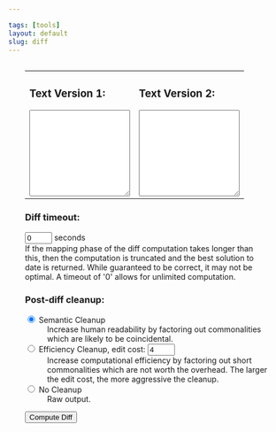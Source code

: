 ```yaml
---

tags: [tools]
layout: default
slug: diff
---
```

<div style="position: relative; margin: 30px;">
    <form action="#" onsubmit="return false">
        <table width="100%">
            <tbody>
                <tr>
                    <td width="50%">
                        <h3>Text Version 1:</h3>
                        <textarea id="text1" style="width: 100%" rows="10"></textarea>
                    </td>
                    <td width="50%">
                        <h3>Text Version 2:</h3>
                        <textarea id="text2" style="width: 100%" rows="10"></textarea>
                    </td>
                </tr>
            </tbody>
        </table>
        <h3>Diff timeout:</h3>
        <p><input type="text" size="3" maxlength="5" value="0" id="timeout"> seconds<br>
            If the mapping phase of the diff computation takes longer than this, then the computation
            is truncated and the best solution to date is returned. While guaranteed to be correct,
            it may not be optimal. A timeout of '0' allows for unlimited computation.</p>
        <h3>Post-diff cleanup:</h3>
        <dl>
            <dt><input type="radio" name="cleanup" id="semantic" checked="">
                <label for="semantic">Semantic Cleanup</label>
            </dt>
            <dd>Increase human readability by factoring out commonalities which are likely to be
                coincidental.</dd>
            <dt><input type="radio" name="cleanup" id="efficiency">
                <label for="efficiency">Efficiency Cleanup</label>,
                edit cost: <input type="text" size="3" maxlength="5" value="4" id="editcost">
            </dt>
            <dd>Increase computational efficiency by factoring out short commonalities which are
                not worth the overhead. The larger the edit cost, the more aggressive the cleanup.</dd>
            <dt><input type="radio" name="cleanup" id="raw">
                <label for="raw">No Cleanup</label>
            </dt>
            <dd>Raw output.</dd>
        </dl>
        <p><input type="button" onclick="launch()" value="Compute Diff"></p>
    </form>
</div>
<br>
<div style="position: relative; margin: 30px;" id="outputdiv"></div>
<script>
  var diff_match_patch=function(){this.Diff_Timeout=1;this.Diff_EditCost=4;this.Match_Threshold=.5;this.Match_Distance=1E3;this.Patch_DeleteThreshold=.5;this.Patch_Margin=4;this.Match_MaxBits=32},DIFF_DELETE=-1,DIFF_INSERT=1,DIFF_EQUAL=0;diff_match_patch.Diff=function(a,b){this[0]=a;this[1]=b};diff_match_patch.Diff.prototype.length=2;diff_match_patch.Diff.prototype.toString=function(){return this[0]+","+this[1]};
diff_match_patch.prototype.diff_main=function(a,b,c,d){"undefined"==typeof d&&(d=0>=this.Diff_Timeout?Number.MAX_VALUE:(new Date).getTime()+1E3*this.Diff_Timeout);if(null==a||null==b)throw Error("Null input. (diff_main)");if(a==b)return a?[new diff_match_patch.Diff(DIFF_EQUAL,a)]:[];"undefined"==typeof c&&(c=!0);var e=c,f=this.diff_commonPrefix(a,b);c=a.substring(0,f);a=a.substring(f);b=b.substring(f);f=this.diff_commonSuffix(a,b);var g=a.substring(a.length-f);a=a.substring(0,a.length-f);b=b.substring(0,
b.length-f);a=this.diff_compute_(a,b,e,d);c&&a.unshift(new diff_match_patch.Diff(DIFF_EQUAL,c));g&&a.push(new diff_match_patch.Diff(DIFF_EQUAL,g));this.diff_cleanupMerge(a);return a};
diff_match_patch.prototype.diff_compute_=function(a,b,c,d){if(!a)return[new diff_match_patch.Diff(DIFF_INSERT,b)];if(!b)return[new diff_match_patch.Diff(DIFF_DELETE,a)];var e=a.length>b.length?a:b,f=a.length>b.length?b:a,g=e.indexOf(f);return-1!=g?(c=[new diff_match_patch.Diff(DIFF_INSERT,e.substring(0,g)),new diff_match_patch.Diff(DIFF_EQUAL,f),new diff_match_patch.Diff(DIFF_INSERT,e.substring(g+f.length))],a.length>b.length&&(c[0][0]=c[2][0]=DIFF_DELETE),c):1==f.length?[new diff_match_patch.Diff(DIFF_DELETE,
a),new diff_match_patch.Diff(DIFF_INSERT,b)]:(e=this.diff_halfMatch_(a,b))?(b=e[1],f=e[3],a=e[4],e=this.diff_main(e[0],e[2],c,d),c=this.diff_main(b,f,c,d),e.concat([new diff_match_patch.Diff(DIFF_EQUAL,a)],c)):c&&100<a.length&&100<b.length?this.diff_lineMode_(a,b,d):this.diff_bisect_(a,b,d)};
diff_match_patch.prototype.diff_lineMode_=function(a,b,c){var d=this.diff_linesToChars_(a,b);a=d.chars1;b=d.chars2;d=d.lineArray;a=this.diff_main(a,b,!1,c);this.diff_charsToLines_(a,d);this.diff_cleanupSemantic(a);a.push(new diff_match_patch.Diff(DIFF_EQUAL,""));for(var e=d=b=0,f="",g="";b<a.length;){switch(a[b][0]){case DIFF_INSERT:e++;g+=a[b][1];break;case DIFF_DELETE:d++;f+=a[b][1];break;case DIFF_EQUAL:if(1<=d&&1<=e){a.splice(b-d-e,d+e);b=b-d-e;d=this.diff_main(f,g,!1,c);for(e=d.length-1;0<=e;e--)a.splice(b,
0,d[e]);b+=d.length}d=e=0;g=f=""}b++}a.pop();return a};
diff_match_patch.prototype.diff_bisect_=function(a,b,c){for(var d=a.length,e=b.length,f=Math.ceil((d+e)/2),g=2*f,h=Array(g),l=Array(g),k=0;k<g;k++)h[k]=-1,l[k]=-1;h[f+1]=0;l[f+1]=0;k=d-e;for(var m=0!=k%2,p=0,x=0,w=0,q=0,t=0;t<f&&!((new Date).getTime()>c);t++){for(var v=-t+p;v<=t-x;v+=2){var n=f+v;var r=v==-t||v!=t&&h[n-1]<h[n+1]?h[n+1]:h[n-1]+1;for(var y=r-v;r<d&&y<e&&a.charAt(r)==b.charAt(y);)r++,y++;h[n]=r;if(r>d)x+=2;else if(y>e)p+=2;else if(m&&(n=f+k-v,0<=n&&n<g&&-1!=l[n])){var u=d-l[n];if(r>=
u)return this.diff_bisectSplit_(a,b,r,y,c)}}for(v=-t+w;v<=t-q;v+=2){n=f+v;u=v==-t||v!=t&&l[n-1]<l[n+1]?l[n+1]:l[n-1]+1;for(r=u-v;u<d&&r<e&&a.charAt(d-u-1)==b.charAt(e-r-1);)u++,r++;l[n]=u;if(u>d)q+=2;else if(r>e)w+=2;else if(!m&&(n=f+k-v,0<=n&&n<g&&-1!=h[n]&&(r=h[n],y=f+r-n,u=d-u,r>=u)))return this.diff_bisectSplit_(a,b,r,y,c)}}return[new diff_match_patch.Diff(DIFF_DELETE,a),new diff_match_patch.Diff(DIFF_INSERT,b)]};
diff_match_patch.prototype.diff_bisectSplit_=function(a,b,c,d,e){var f=a.substring(0,c),g=b.substring(0,d);a=a.substring(c);b=b.substring(d);f=this.diff_main(f,g,!1,e);e=this.diff_main(a,b,!1,e);return f.concat(e)};
diff_match_patch.prototype.diff_linesToChars_=function(a,b){function c(a){for(var b="",c=0,g=-1,h=d.length;g<a.length-1;){g=a.indexOf("\n",c);-1==g&&(g=a.length-1);var l=a.substring(c,g+1);(e.hasOwnProperty?e.hasOwnProperty(l):void 0!==e[l])?b+=String.fromCharCode(e[l]):(h==f&&(l=a.substring(c),g=a.length),b+=String.fromCharCode(h),e[l]=h,d[h++]=l);c=g+1}return b}var d=[],e={};d[0]="";var f=4E4,g=c(a);f=65535;var h=c(b);return{chars1:g,chars2:h,lineArray:d}};
diff_match_patch.prototype.diff_charsToLines_=function(a,b){for(var c=0;c<a.length;c++){for(var d=a[c][1],e=[],f=0;f<d.length;f++)e[f]=b[d.charCodeAt(f)];a[c][1]=e.join("")}};diff_match_patch.prototype.diff_commonPrefix=function(a,b){if(!a||!b||a.charAt(0)!=b.charAt(0))return 0;for(var c=0,d=Math.min(a.length,b.length),e=d,f=0;c<e;)a.substring(f,e)==b.substring(f,e)?f=c=e:d=e,e=Math.floor((d-c)/2+c);return e};
diff_match_patch.prototype.diff_commonSuffix=function(a,b){if(!a||!b||a.charAt(a.length-1)!=b.charAt(b.length-1))return 0;for(var c=0,d=Math.min(a.length,b.length),e=d,f=0;c<e;)a.substring(a.length-e,a.length-f)==b.substring(b.length-e,b.length-f)?f=c=e:d=e,e=Math.floor((d-c)/2+c);return e};
diff_match_patch.prototype.diff_commonOverlap_=function(a,b){var c=a.length,d=b.length;if(0==c||0==d)return 0;c>d?a=a.substring(c-d):c<d&&(b=b.substring(0,c));c=Math.min(c,d);if(a==b)return c;d=0;for(var e=1;;){var f=a.substring(c-e);f=b.indexOf(f);if(-1==f)return d;e+=f;if(0==f||a.substring(c-e)==b.substring(0,e))d=e,e++}};
diff_match_patch.prototype.diff_halfMatch_=function(a,b){function c(a,b,c){for(var d=a.substring(c,c+Math.floor(a.length/4)),e=-1,g="",h,k,l,m;-1!=(e=b.indexOf(d,e+1));){var p=f.diff_commonPrefix(a.substring(c),b.substring(e)),u=f.diff_commonSuffix(a.substring(0,c),b.substring(0,e));g.length<u+p&&(g=b.substring(e-u,e)+b.substring(e,e+p),h=a.substring(0,c-u),k=a.substring(c+p),l=b.substring(0,e-u),m=b.substring(e+p))}return 2*g.length>=a.length?[h,k,l,m,g]:null}if(0>=this.Diff_Timeout)return null;
var d=a.length>b.length?a:b,e=a.length>b.length?b:a;if(4>d.length||2*e.length<d.length)return null;var f=this,g=c(d,e,Math.ceil(d.length/4));d=c(d,e,Math.ceil(d.length/2));if(g||d)g=d?g?g[4].length>d[4].length?g:d:d:g;else return null;if(a.length>b.length){d=g[0];e=g[1];var h=g[2];var l=g[3]}else h=g[0],l=g[1],d=g[2],e=g[3];return[d,e,h,l,g[4]]};
diff_match_patch.prototype.diff_cleanupSemantic=function(a){for(var b=!1,c=[],d=0,e=null,f=0,g=0,h=0,l=0,k=0;f<a.length;)a[f][0]==DIFF_EQUAL?(c[d++]=f,g=l,h=k,k=l=0,e=a[f][1]):(a[f][0]==DIFF_INSERT?l+=a[f][1].length:k+=a[f][1].length,e&&e.length<=Math.max(g,h)&&e.length<=Math.max(l,k)&&(a.splice(c[d-1],0,new diff_match_patch.Diff(DIFF_DELETE,e)),a[c[d-1]+1][0]=DIFF_INSERT,d--,d--,f=0<d?c[d-1]:-1,k=l=h=g=0,e=null,b=!0)),f++;b&&this.diff_cleanupMerge(a);this.diff_cleanupSemanticLossless(a);for(f=1;f<
a.length;){if(a[f-1][0]==DIFF_DELETE&&a[f][0]==DIFF_INSERT){b=a[f-1][1];c=a[f][1];d=this.diff_commonOverlap_(b,c);e=this.diff_commonOverlap_(c,b);if(d>=e){if(d>=b.length/2||d>=c.length/2)a.splice(f,0,new diff_match_patch.Diff(DIFF_EQUAL,c.substring(0,d))),a[f-1][1]=b.substring(0,b.length-d),a[f+1][1]=c.substring(d),f++}else if(e>=b.length/2||e>=c.length/2)a.splice(f,0,new diff_match_patch.Diff(DIFF_EQUAL,b.substring(0,e))),a[f-1][0]=DIFF_INSERT,a[f-1][1]=c.substring(0,c.length-e),a[f+1][0]=DIFF_DELETE,
a[f+1][1]=b.substring(e),f++;f++}f++}};
diff_match_patch.prototype.diff_cleanupSemanticLossless=function(a){function b(a,b){if(!a||!b)return 6;var c=a.charAt(a.length-1),d=b.charAt(0),e=c.match(diff_match_patch.nonAlphaNumericRegex_),f=d.match(diff_match_patch.nonAlphaNumericRegex_),g=e&&c.match(diff_match_patch.whitespaceRegex_),h=f&&d.match(diff_match_patch.whitespaceRegex_);c=g&&c.match(diff_match_patch.linebreakRegex_);d=h&&d.match(diff_match_patch.linebreakRegex_);var k=c&&a.match(diff_match_patch.blanklineEndRegex_),l=d&&b.match(diff_match_patch.blanklineStartRegex_);
return k||l?5:c||d?4:e&&!g&&h?3:g||h?2:e||f?1:0}for(var c=1;c<a.length-1;){if(a[c-1][0]==DIFF_EQUAL&&a[c+1][0]==DIFF_EQUAL){var d=a[c-1][1],e=a[c][1],f=a[c+1][1],g=this.diff_commonSuffix(d,e);if(g){var h=e.substring(e.length-g);d=d.substring(0,d.length-g);e=h+e.substring(0,e.length-g);f=h+f}g=d;h=e;for(var l=f,k=b(d,e)+b(e,f);e.charAt(0)===f.charAt(0);){d+=e.charAt(0);e=e.substring(1)+f.charAt(0);f=f.substring(1);var m=b(d,e)+b(e,f);m>=k&&(k=m,g=d,h=e,l=f)}a[c-1][1]!=g&&(g?a[c-1][1]=g:(a.splice(c-
1,1),c--),a[c][1]=h,l?a[c+1][1]=l:(a.splice(c+1,1),c--))}c++}};diff_match_patch.nonAlphaNumericRegex_=/[^a-zA-Z0-9]/;diff_match_patch.whitespaceRegex_=/\s/;diff_match_patch.linebreakRegex_=/[\r\n]/;diff_match_patch.blanklineEndRegex_=/\n\r?\n$/;diff_match_patch.blanklineStartRegex_=/^\r?\n\r?\n/;
diff_match_patch.prototype.diff_cleanupEfficiency=function(a){for(var b=!1,c=[],d=0,e=null,f=0,g=!1,h=!1,l=!1,k=!1;f<a.length;)a[f][0]==DIFF_EQUAL?(a[f][1].length<this.Diff_EditCost&&(l||k)?(c[d++]=f,g=l,h=k,e=a[f][1]):(d=0,e=null),l=k=!1):(a[f][0]==DIFF_DELETE?k=!0:l=!0,e&&(g&&h&&l&&k||e.length<this.Diff_EditCost/2&&3==g+h+l+k)&&(a.splice(c[d-1],0,new diff_match_patch.Diff(DIFF_DELETE,e)),a[c[d-1]+1][0]=DIFF_INSERT,d--,e=null,g&&h?(l=k=!0,d=0):(d--,f=0<d?c[d-1]:-1,l=k=!1),b=!0)),f++;b&&this.diff_cleanupMerge(a)};
diff_match_patch.prototype.diff_cleanupMerge=function(a){a.push(new diff_match_patch.Diff(DIFF_EQUAL,""));for(var b=0,c=0,d=0,e="",f="",g;b<a.length;)switch(a[b][0]){case DIFF_INSERT:d++;f+=a[b][1];b++;break;case DIFF_DELETE:c++;e+=a[b][1];b++;break;case DIFF_EQUAL:1<c+d?(0!==c&&0!==d&&(g=this.diff_commonPrefix(f,e),0!==g&&(0<b-c-d&&a[b-c-d-1][0]==DIFF_EQUAL?a[b-c-d-1][1]+=f.substring(0,g):(a.splice(0,0,new diff_match_patch.Diff(DIFF_EQUAL,f.substring(0,g))),b++),f=f.substring(g),e=e.substring(g)),
g=this.diff_commonSuffix(f,e),0!==g&&(a[b][1]=f.substring(f.length-g)+a[b][1],f=f.substring(0,f.length-g),e=e.substring(0,e.length-g))),b-=c+d,a.splice(b,c+d),e.length&&(a.splice(b,0,new diff_match_patch.Diff(DIFF_DELETE,e)),b++),f.length&&(a.splice(b,0,new diff_match_patch.Diff(DIFF_INSERT,f)),b++),b++):0!==b&&a[b-1][0]==DIFF_EQUAL?(a[b-1][1]+=a[b][1],a.splice(b,1)):b++,c=d=0,f=e=""}""===a[a.length-1][1]&&a.pop();c=!1;for(b=1;b<a.length-1;)a[b-1][0]==DIFF_EQUAL&&a[b+1][0]==DIFF_EQUAL&&(a[b][1].substring(a[b][1].length-
a[b-1][1].length)==a[b-1][1]?(a[b][1]=a[b-1][1]+a[b][1].substring(0,a[b][1].length-a[b-1][1].length),a[b+1][1]=a[b-1][1]+a[b+1][1],a.splice(b-1,1),c=!0):a[b][1].substring(0,a[b+1][1].length)==a[b+1][1]&&(a[b-1][1]+=a[b+1][1],a[b][1]=a[b][1].substring(a[b+1][1].length)+a[b+1][1],a.splice(b+1,1),c=!0)),b++;c&&this.diff_cleanupMerge(a)};
diff_match_patch.prototype.diff_xIndex=function(a,b){var c=0,d=0,e=0,f=0,g;for(g=0;g<a.length;g++){a[g][0]!==DIFF_INSERT&&(c+=a[g][1].length);a[g][0]!==DIFF_DELETE&&(d+=a[g][1].length);if(c>b)break;e=c;f=d}return a.length!=g&&a[g][0]===DIFF_DELETE?f:f+(b-e)};
diff_match_patch.prototype.diff_prettyHtml=function(a){for(var b=[],c=/&/g,d=/</g,e=/>/g,f=/\n/g,g=0;g<a.length;g++){var h=a[g][0],l=a[g][1].replace(c,"&amp;").replace(d,"&lt;").replace(e,"&gt;").replace(f,"&para;<br>");switch(h){case DIFF_INSERT:b[g]='<ins style="background:#54ff5491;">'+l+"</ins>";break;case DIFF_DELETE:b[g]='<del style="background:#ff070782;">'+l+"</del>";break;case DIFF_EQUAL:b[g]="<span>"+l+"</span>"}}return b.join("")};
diff_match_patch.prototype.diff_text1=function(a){for(var b=[],c=0;c<a.length;c++)a[c][0]!==DIFF_INSERT&&(b[c]=a[c][1]);return b.join("")};diff_match_patch.prototype.diff_text2=function(a){for(var b=[],c=0;c<a.length;c++)a[c][0]!==DIFF_DELETE&&(b[c]=a[c][1]);return b.join("")};
diff_match_patch.prototype.diff_levenshtein=function(a){for(var b=0,c=0,d=0,e=0;e<a.length;e++){var f=a[e][1];switch(a[e][0]){case DIFF_INSERT:c+=f.length;break;case DIFF_DELETE:d+=f.length;break;case DIFF_EQUAL:b+=Math.max(c,d),d=c=0}}return b+=Math.max(c,d)};
diff_match_patch.prototype.diff_toDelta=function(a){for(var b=[],c=0;c<a.length;c++)switch(a[c][0]){case DIFF_INSERT:b[c]="+"+encodeURI(a[c][1]);break;case DIFF_DELETE:b[c]="-"+a[c][1].length;break;case DIFF_EQUAL:b[c]="="+a[c][1].length}return b.join("\t").replace(/%20/g," ")};
diff_match_patch.prototype.diff_fromDelta=function(a,b){for(var c=[],d=0,e=0,f=b.split(/\t/g),g=0;g<f.length;g++){var h=f[g].substring(1);switch(f[g].charAt(0)){case "+":try{c[d++]=new diff_match_patch.Diff(DIFF_INSERT,decodeURI(h))}catch(k){throw Error("Illegal escape in diff_fromDelta: "+h);}break;case "-":case "=":var l=parseInt(h,10);if(isNaN(l)||0>l)throw Error("Invalid number in diff_fromDelta: "+h);h=a.substring(e,e+=l);"="==f[g].charAt(0)?c[d++]=new diff_match_patch.Diff(DIFF_EQUAL,h):c[d++]=
new diff_match_patch.Diff(DIFF_DELETE,h);break;default:if(f[g])throw Error("Invalid diff operation in diff_fromDelta: "+f[g]);}}if(e!=a.length)throw Error("Delta length ("+e+") does not equal source text length ("+a.length+").");return c};diff_match_patch.prototype.match_main=function(a,b,c){if(null==a||null==b||null==c)throw Error("Null input. (match_main)");c=Math.max(0,Math.min(c,a.length));return a==b?0:a.length?a.substring(c,c+b.length)==b?c:this.match_bitap_(a,b,c):-1};
diff_match_patch.prototype.match_bitap_=function(a,b,c){function d(a,d){var e=a/b.length,g=Math.abs(c-d);return f.Match_Distance?e+g/f.Match_Distance:g?1:e}if(b.length>this.Match_MaxBits)throw Error("Pattern too long for this browser.");var e=this.match_alphabet_(b),f=this,g=this.Match_Threshold,h=a.indexOf(b,c);-1!=h&&(g=Math.min(d(0,h),g),h=a.lastIndexOf(b,c+b.length),-1!=h&&(g=Math.min(d(0,h),g)));var l=1<<b.length-1;h=-1;for(var k,m,p=b.length+a.length,x,w=0;w<b.length;w++){k=0;for(m=p;k<m;)d(w,
c+m)<=g?k=m:p=m,m=Math.floor((p-k)/2+k);p=m;k=Math.max(1,c-m+1);var q=Math.min(c+m,a.length)+b.length;m=Array(q+2);for(m[q+1]=(1<<w)-1;q>=k;q--){var t=e[a.charAt(q-1)];m[q]=0===w?(m[q+1]<<1|1)&t:(m[q+1]<<1|1)&t|(x[q+1]|x[q])<<1|1|x[q+1];if(m[q]&l&&(t=d(w,q-1),t<=g))if(g=t,h=q-1,h>c)k=Math.max(1,2*c-h);else break}if(d(w+1,c)>g)break;x=m}return h};
diff_match_patch.prototype.match_alphabet_=function(a){for(var b={},c=0;c<a.length;c++)b[a.charAt(c)]=0;for(c=0;c<a.length;c++)b[a.charAt(c)]|=1<<a.length-c-1;return b};
diff_match_patch.prototype.patch_addContext_=function(a,b){if(0!=b.length){if(null===a.start2)throw Error("patch not initialized");for(var c=b.substring(a.start2,a.start2+a.length1),d=0;b.indexOf(c)!=b.lastIndexOf(c)&&c.length<this.Match_MaxBits-this.Patch_Margin-this.Patch_Margin;)d+=this.Patch_Margin,c=b.substring(a.start2-d,a.start2+a.length1+d);d+=this.Patch_Margin;(c=b.substring(a.start2-d,a.start2))&&a.diffs.unshift(new diff_match_patch.Diff(DIFF_EQUAL,c));(d=b.substring(a.start2+a.length1,
a.start2+a.length1+d))&&a.diffs.push(new diff_match_patch.Diff(DIFF_EQUAL,d));a.start1-=c.length;a.start2-=c.length;a.length1+=c.length+d.length;a.length2+=c.length+d.length}};
diff_match_patch.prototype.patch_make=function(a,b,c){if("string"==typeof a&&"string"==typeof b&&"undefined"==typeof c){var d=a;b=this.diff_main(d,b,!0);2<b.length&&(this.diff_cleanupSemantic(b),this.diff_cleanupEfficiency(b))}else if(a&&"object"==typeof a&&"undefined"==typeof b&&"undefined"==typeof c)b=a,d=this.diff_text1(b);else if("string"==typeof a&&b&&"object"==typeof b&&"undefined"==typeof c)d=a;else if("string"==typeof a&&"string"==typeof b&&c&&"object"==typeof c)d=a,b=c;else throw Error("Unknown call format to patch_make.");
if(0===b.length)return[];c=[];a=new diff_match_patch.patch_obj;for(var e=0,f=0,g=0,h=d,l=0;l<b.length;l++){var k=b[l][0],m=b[l][1];e||k===DIFF_EQUAL||(a.start1=f,a.start2=g);switch(k){case DIFF_INSERT:a.diffs[e++]=b[l];a.length2+=m.length;d=d.substring(0,g)+m+d.substring(g);break;case DIFF_DELETE:a.length1+=m.length;a.diffs[e++]=b[l];d=d.substring(0,g)+d.substring(g+m.length);break;case DIFF_EQUAL:m.length<=2*this.Patch_Margin&&e&&b.length!=l+1?(a.diffs[e++]=b[l],a.length1+=m.length,a.length2+=m.length):
m.length>=2*this.Patch_Margin&&e&&(this.patch_addContext_(a,h),c.push(a),a=new diff_match_patch.patch_obj,e=0,h=d,f=g)}k!==DIFF_INSERT&&(f+=m.length);k!==DIFF_DELETE&&(g+=m.length)}e&&(this.patch_addContext_(a,h),c.push(a));return c};
diff_match_patch.prototype.patch_deepCopy=function(a){for(var b=[],c=0;c<a.length;c++){var d=a[c],e=new diff_match_patch.patch_obj;e.diffs=[];for(var f=0;f<d.diffs.length;f++)e.diffs[f]=new diff_match_patch.Diff(d.diffs[f][0],d.diffs[f][1]);e.start1=d.start1;e.start2=d.start2;e.length1=d.length1;e.length2=d.length2;b[c]=e}return b};
diff_match_patch.prototype.patch_apply=function(a,b){if(0==a.length)return[b,[]];a=this.patch_deepCopy(a);var c=this.patch_addPadding(a);b=c+b+c;this.patch_splitMax(a);for(var d=0,e=[],f=0;f<a.length;f++){var g=a[f].start2+d,h=this.diff_text1(a[f].diffs),l=-1;if(h.length>this.Match_MaxBits){var k=this.match_main(b,h.substring(0,this.Match_MaxBits),g);-1!=k&&(l=this.match_main(b,h.substring(h.length-this.Match_MaxBits),g+h.length-this.Match_MaxBits),-1==l||k>=l)&&(k=-1)}else k=this.match_main(b,h,
g);if(-1==k)e[f]=!1,d-=a[f].length2-a[f].length1;else if(e[f]=!0,d=k-g,g=-1==l?b.substring(k,k+h.length):b.substring(k,l+this.Match_MaxBits),h==g)b=b.substring(0,k)+this.diff_text2(a[f].diffs)+b.substring(k+h.length);else if(g=this.diff_main(h,g,!1),h.length>this.Match_MaxBits&&this.diff_levenshtein(g)/h.length>this.Patch_DeleteThreshold)e[f]=!1;else{this.diff_cleanupSemanticLossless(g);h=0;var m;for(l=0;l<a[f].diffs.length;l++){var p=a[f].diffs[l];p[0]!==DIFF_EQUAL&&(m=this.diff_xIndex(g,h));p[0]===
DIFF_INSERT?b=b.substring(0,k+m)+p[1]+b.substring(k+m):p[0]===DIFF_DELETE&&(b=b.substring(0,k+m)+b.substring(k+this.diff_xIndex(g,h+p[1].length)));p[0]!==DIFF_DELETE&&(h+=p[1].length)}}}b=b.substring(c.length,b.length-c.length);return[b,e]};
diff_match_patch.prototype.patch_addPadding=function(a){for(var b=this.Patch_Margin,c="",d=1;d<=b;d++)c+=String.fromCharCode(d);for(d=0;d<a.length;d++)a[d].start1+=b,a[d].start2+=b;d=a[0];var e=d.diffs;if(0==e.length||e[0][0]!=DIFF_EQUAL)e.unshift(new diff_match_patch.Diff(DIFF_EQUAL,c)),d.start1-=b,d.start2-=b,d.length1+=b,d.length2+=b;else if(b>e[0][1].length){var f=b-e[0][1].length;e[0][1]=c.substring(e[0][1].length)+e[0][1];d.start1-=f;d.start2-=f;d.length1+=f;d.length2+=f}d=a[a.length-1];e=d.diffs;
0==e.length||e[e.length-1][0]!=DIFF_EQUAL?(e.push(new diff_match_patch.Diff(DIFF_EQUAL,c)),d.length1+=b,d.length2+=b):b>e[e.length-1][1].length&&(f=b-e[e.length-1][1].length,e[e.length-1][1]+=c.substring(0,f),d.length1+=f,d.length2+=f);return c};
diff_match_patch.prototype.patch_splitMax=function(a){for(var b=this.Match_MaxBits,c=0;c<a.length;c++)if(!(a[c].length1<=b)){var d=a[c];a.splice(c--,1);for(var e=d.start1,f=d.start2,g="";0!==d.diffs.length;){var h=new diff_match_patch.patch_obj,l=!0;h.start1=e-g.length;h.start2=f-g.length;""!==g&&(h.length1=h.length2=g.length,h.diffs.push(new diff_match_patch.Diff(DIFF_EQUAL,g)));for(;0!==d.diffs.length&&h.length1<b-this.Patch_Margin;){g=d.diffs[0][0];var k=d.diffs[0][1];g===DIFF_INSERT?(h.length2+=
k.length,f+=k.length,h.diffs.push(d.diffs.shift()),l=!1):g===DIFF_DELETE&&1==h.diffs.length&&h.diffs[0][0]==DIFF_EQUAL&&k.length>2*b?(h.length1+=k.length,e+=k.length,l=!1,h.diffs.push(new diff_match_patch.Diff(g,k)),d.diffs.shift()):(k=k.substring(0,b-h.length1-this.Patch_Margin),h.length1+=k.length,e+=k.length,g===DIFF_EQUAL?(h.length2+=k.length,f+=k.length):l=!1,h.diffs.push(new diff_match_patch.Diff(g,k)),k==d.diffs[0][1]?d.diffs.shift():d.diffs[0][1]=d.diffs[0][1].substring(k.length))}g=this.diff_text2(h.diffs);
g=g.substring(g.length-this.Patch_Margin);k=this.diff_text1(d.diffs).substring(0,this.Patch_Margin);""!==k&&(h.length1+=k.length,h.length2+=k.length,0!==h.diffs.length&&h.diffs[h.diffs.length-1][0]===DIFF_EQUAL?h.diffs[h.diffs.length-1][1]+=k:h.diffs.push(new diff_match_patch.Diff(DIFF_EQUAL,k)));l||a.splice(++c,0,h)}}};diff_match_patch.prototype.patch_toText=function(a){for(var b=[],c=0;c<a.length;c++)b[c]=a[c];return b.join("")};
diff_match_patch.prototype.patch_fromText=function(a){var b=[];if(!a)return b;a=a.split("\n");for(var c=0,d=/^@@ -(\d+),?(\d*) \+(\d+),?(\d*) @@$/;c<a.length;){var e=a[c].match(d);if(!e)throw Error("Invalid patch string: "+a[c]);var f=new diff_match_patch.patch_obj;b.push(f);f.start1=parseInt(e[1],10);""===e[2]?(f.start1--,f.length1=1):"0"==e[2]?f.length1=0:(f.start1--,f.length1=parseInt(e[2],10));f.start2=parseInt(e[3],10);""===e[4]?(f.start2--,f.length2=1):"0"==e[4]?f.length2=0:(f.start2--,f.length2=
parseInt(e[4],10));for(c++;c<a.length;){e=a[c].charAt(0);try{var g=decodeURI(a[c].substring(1))}catch(h){throw Error("Illegal escape in patch_fromText: "+g);}if("-"==e)f.diffs.push(new diff_match_patch.Diff(DIFF_DELETE,g));else if("+"==e)f.diffs.push(new diff_match_patch.Diff(DIFF_INSERT,g));else if(" "==e)f.diffs.push(new diff_match_patch.Diff(DIFF_EQUAL,g));else if("@"==e)break;else if(""!==e)throw Error('Invalid patch mode "'+e+'" in: '+g);c++}}return b};
diff_match_patch.patch_obj=function(){this.diffs=[];this.start2=this.start1=null;this.length2=this.length1=0};
diff_match_patch.patch_obj.prototype.toString=function(){for(var a=["@@ -"+(0===this.length1?this.start1+",0":1==this.length1?this.start1+1:this.start1+1+","+this.length1)+" +"+(0===this.length2?this.start2+",0":1==this.length2?this.start2+1:this.start2+1+","+this.length2)+" @@\n"],b,c=0;c<this.diffs.length;c++){switch(this.diffs[c][0]){case DIFF_INSERT:b="+";break;case DIFF_DELETE:b="-";break;case DIFF_EQUAL:b=" "}a[c+1]=b+encodeURI(this.diffs[c][1])+"\n"}return a.join("").replace(/%20/g," ")};
this.diff_match_patch=diff_match_patch;this.DIFF_DELETE=DIFF_DELETE;this.DIFF_INSERT=DIFF_INSERT;this.DIFF_EQUAL=DIFF_EQUAL;
</script>
<script>
    var dmp = new diff_match_patch();
    function launch() {
        var text1 = document.getElementById('text1').value;
        var text2 = document.getElementById('text2').value;
        dmp.Diff_Timeout = parseFloat(document.getElementById('timeout').value);
        dmp.Diff_EditCost = parseFloat(document.getElementById('editcost').value);
        var ms_start = (new Date()).getTime();
        var d = dmp.diff_main(text1, text2);
        var ms_end = (new Date()).getTime();
        if (document.getElementById('semantic').checked) {
            dmp.diff_cleanupSemantic(d);
        }
        if (document.getElementById('efficiency').checked) {
            dmp.diff_cleanupEfficiency(d);
        }
        var ds = dmp.diff_prettyHtml(d);
        document.getElementById('outputdiv').innerHTML = ds + '<BR>Time: ' + (ms_end - ms_start) / 1000 + 's';
    }
</script>
